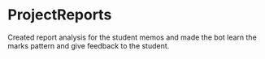 # ProjectReports
 Created report analysis for the student memos and made the bot learn the marks pattern and give feedback to the student.

